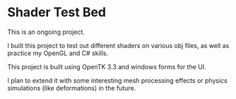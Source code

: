 # Shader Test Bed

This is an ongoing project.

I built this project to test out different shaders on various obj files, as well as practice my OpenGL and C# skills.

This project is built using OpenTK 3.3 and windows forms for the UI.

I plan to extend it with some interesting mesh processing effects or physics simulations (like deformations) in the future.

